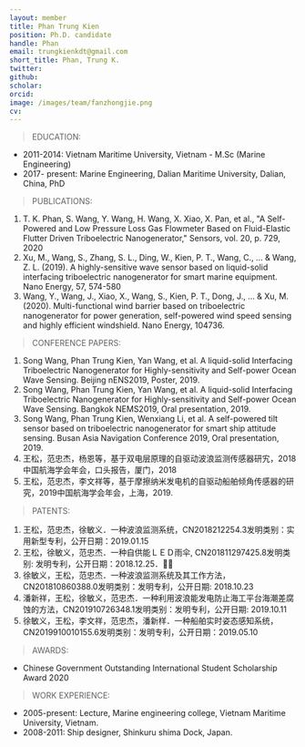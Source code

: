 ```yaml
---
layout: member
title: Phan Trung Kien
position: Ph.D. candidate
handle: Phan
email: trungkienkdt@gmail.com
short_title: Phan, Trung K.
twitter: 
github: 
scholar:
orcid: 
image: /images/team/fanzhongjie.png
cv: 
---
```


> EDUCATION:

- 2011-2014: Vietnam Maritime University, Vietnam - M.Sc (Marine Engineering)
- 2017- present: Marine Engineering, Dalian Maritime University, Dalian, China, PhD

> PUBLICATIONS:

1.	T. K. Phan, S. Wang, Y. Wang, H. Wang, X. Xiao, X. Pan, et al., "A Self-Powered and Low Pressure Loss Gas Flowmeter Based on Fluid-Elastic Flutter Driven Triboelectric Nanogenerator," Sensors, vol. 20, p. 729, 2020
2.	Xu, M., Wang, S., Zhang, S. L., Ding, W., Kien, P. T., Wang, C., ... & Wang, Z. L. (2019). A highly-sensitive wave sensor based on liquid-solid interfacing triboelectric nanogenerator for smart marine equipment. Nano Energy, 57, 574-580
3.	Wang, Y., Wang, J., Xiao, X., Wang, S., Kien, P. T., Dong, J., ... & Xu, M. (2020). Multi-functional wind barrier based on triboelectric nanogenerator for power generation, self-powered wind speed sensing and highly efficient windshield. Nano Energy, 104736.

> CONFERENCE PAPERS:

1.	Song Wang, Phan Trung Kien, Yan Wang, et al. A liquid-solid Interfacing Triboelectric Nanogenerator for Highly-sensitivity and Self-power Ocean Wave Sensing. Beijing nENS2019, Poster, 2019.
2.	Song Wang, Phan Trung Kien, Yan Wang, et al. A liquid-solid Interfacing Triboelectric Nanogenerator for Highly-sensitivity and Self-power Ocean Wave Sensing. Bangkok NEMS2019, Oral presentation, 2019.
3.	Song Wang, Phan Trung Kien, Wenxiang Li, et al. A self-powered tilt sensor based on triboelectric nanogenerator for smart ship attitude sensing. Busan Asia Navigation Conference 2019, Oral presentation, 2019.
4.	王松，范忠杰，杨恩等，基于双电层原理的自驱动波浪监测传感器研宄，2018中国航海学会年会，口头报告，厦门，2018
5.	 王松，范忠杰，李文祥等，基于摩擦纳米发电机的自驱动船舶倾角传感器的研究，2019中国航海学会年会，上海，2019.

> PATENTS:

1.	王松，范忠杰，徐敏义．一种波浪监测系统，CN2018212254.3发明类别：实用新型专利，公开日期：2019.01.15
2.	王松，徐敏义，范忠杰．一种自供能ＬＥＤ雨伞, CN201811297425.8发明类别: 发明专利，公开日期：2018.12.25．
3.	徐敏义，王松，范忠杰．一种波浪监测系统及其工作方法，CN201810860388.0发明类别：发明专利，公开日期: 2018.10.23
4.	潘新祥，王松，徐敏义，范忠杰．一种利用波浪能发电防止海工平台海潮差腐蚀的方法，CN201910726348.1发明类别：发明专利，公开日期: 2019.10.11
5.	徐敏义，王松，李文祥，范忠杰，潘新样．一种船舶实时姿态感知系统，CN2019910010155.6发明类别：发明专利，公开日期：2019.05.10 

> AWARDS:

- Chinese Government Outstanding International Student Scholarship Award 2020

> WORK EXPERIENCE:

- 2005-present: Lecture, Marine engineering college, Vietnam Maritime University, Vietnam.
- 2008-2011: Ship designer, Shinkuru shima Dock, Japan.


